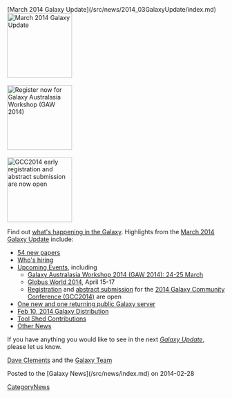 <div class='newsItemHeader'>[March 2014 Galaxy Update](/src/news/2014_03GalaxyUpdate/index.md)</div>

<div class='right'>
<a href='/src/GalaxyUpdates/2014_03/index.md'><img src="/src/images/Logos/GalaxyUpdate200.png" alt="March 2014 Galaxy Update" width=150 /></a>
<br /><br />
<a href='/src/GalaxyUpdates/2014_03/index.md#galaxy-australasia-workshop-2014-24-25-march'><img src="/src/images/Logos/GAW2014-200.png" alt="Register now for Galaxy Australasia Workshop (GAW 2014)" width="150" /></a><br /><br />
<a href='/src/GalaxyUpdates/2014_03/index.md#gcc2014-june-30---july-2-baltimore'><img src="/src/images/Logos/GCC2014LogoWide200.png" alt="GCC2014 early registration and abstract submission are now open" width="150" /></a>
</div>

Find out [what's happening in the Galaxy](/src/GalaxyUpdates/2014_03/index.md).  Highlights from the [March 2014 Galaxy Update](/src/GalaxyUpdates/2014_03/index.md) include: 

* [54 new papers](/src/GalaxyUpdates/2014_03/index.md#new-papers)
* [Who's hiring](/src/GalaxyUpdates/2014_03/index.md#whos-hiring)
* [Upcoming Events](/src/GalaxyUpdates/2014_03/index.md#events), including
  * [Galaxy Australasia Workshop 2014 (GAW 2014): 24-25 March](/src/GalaxyUpdates/2014_03/index.md#galaxy-australasia-workshop-2014-24-25-march)
  * [Globus World 2014](/src/GalaxyUpdates/2014_03/index.md#globus-world-2014), April 15-17
  * [Registration](/src/GalaxyUpdates/2014_03/index.md#registration-is-open) and [abstract submission](/src/GalaxyUpdates/2014_03/index.md#abstract-submission-is-open) for the [2014 Galaxy Community Conference (GCC2014)](/src/GalaxyUpdates/2014_03/index.md#gcc2014-june-30---july-2-baltimore) are open
* [One new and one returning public Galaxy server](/src/GalaxyUpdates/2014_03/index.md#new-public-servers)
* [Feb 10, 2014 Galaxy Distribution](/src/GalaxyUpdates/2014_03/index.md#galaxy-distributions)
* [Tool Shed Contributions](/src/GalaxyUpdates/2014_03/index.md#toolshed-contributions) 
* [Other News](/src/GalaxyUpdates/2014_03/index.md#other-news)

If you have anything you would like to see in the next *[Galaxy Update](/src/GalaxyUpdates/index.md)*, please let us know.

[Dave Clements](/src/DaveClements/index.md) and the [Galaxy Team](/src/GalaxyTeam/index.md)

<div class='newsItemFooter'>Posted to the [Galaxy News](/src/news/index.md) on 2014-02-28 </div>

[CategoryNews](/src/CategoryNews/index.md)

